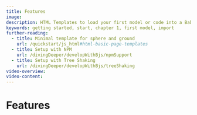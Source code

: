 ```yaml
---
title: Features
image: 
description: HTML Templates to load your first model or code into a Babylon.js scene.
keywords: getting started, start, chapter 1, first model, import
further-reading:
  - title: Minimal template for sphere and ground
    url: /quickstart/js_html#html-basic-page-templates
  - title: Setup with NPM
    url: /divingDeeper/developWithBjs/npmSupport
  - title: Setup with Tree Shaking
    url: /divingDeeper/developWithBjs/treeShaking
video-overview:
video-content:
---
```


# Features